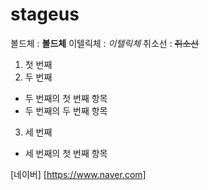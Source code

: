 # stageus

볼드체 : **볼드체**
이텔릭체 : *이텔릭체*
취소선 : ~~취소선~~

1. 첫 번째 
2. 두 번째
- 두 번째의 첫 번째 항목
- 두 번째의 두 번째 항목
3. 세 번째
- 세 번째의 첫 번째 항목

[네이버] [https://www.naver.com]
